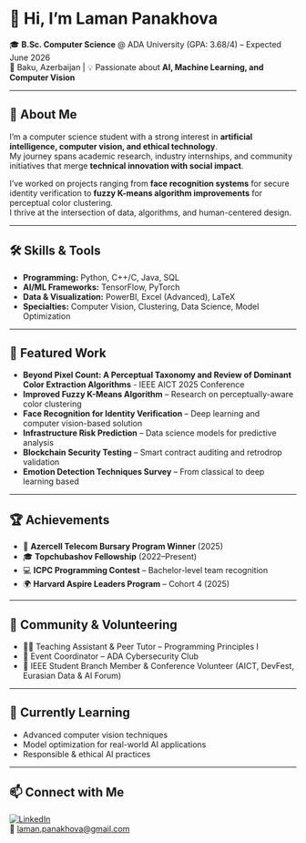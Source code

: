# 👋 Hi, I’m Laman Panakhova  

🎓 **B.Sc. Computer Science** @ ADA University (GPA: 3.68/4) – Expected June 2026  
📍 Baku, Azerbaijan | 💡 Passionate about **AI, Machine Learning, and Computer Vision**  

---

## 🚀 About Me  
I’m a computer science student with a strong interest in **artificial intelligence, computer vision, and ethical technology**.  
My journey spans academic research, industry internships, and community initiatives that merge **technical innovation with social impact**.  

I’ve worked on projects ranging from **face recognition systems** for secure identity verification to **fuzzy K-means algorithm improvements** for perceptual color clustering.  
I thrive at the intersection of data, algorithms, and human-centered design.  

---

## 🛠 Skills & Tools  
- **Programming:** Python, C++/C, Java, SQL  
- **AI/ML Frameworks:** TensorFlow, PyTorch  
- **Data & Visualization:** PowerBI, Excel (Advanced), LaTeX  
- **Specialties:** Computer Vision, Clustering, Data Science, Model Optimization  

---

## 📌 Featured Work  
- **Beyond Pixel Count: A Perceptual Taxonomy and Review of Dominant Color Extraction Algorithms** - IEEE AICT 2025 Conference 
- **Improved Fuzzy K-Means Algorithm** – Research on perceptually-aware color clustering  
- **Face Recognition for Identity Verification** – Deep learning and computer vision-based solution  
- **Infrastructure Risk Prediction** – Data science models for predictive analysis  
- **Blockchain Security Testing** – Smart contract auditing and retrodrop validation
- **Emotion Detection Techniques Survey** – From classical to deep learning based  


---

## 🏆 Achievements  
- 🥇 **Azercell Telecom Bursary Program Winner** (2025)  
- 🎓 **Topchubashov Fellowship** (2022–Present)  
- 💻 **ICPC Programming Contest** – Bachelor-level team recognition  
- 🌍 **Harvard Aspire Leaders Program** – Cohort 4 (2025)  

---

## 🤝 Community & Volunteering  
- 👩‍🏫 Teaching Assistant & Peer Tutor – Programming Principles I  
- 🔐 Event Coordinator – ADA Cybersecurity Club  
- 📡 IEEE Student Branch Member & Conference Volunteer (AICT, DevFest, Eurasian Data & AI Forum)  

---

## 🌱 Currently Learning  
- Advanced computer vision techniques  
- Model optimization for real-world AI applications  
- Responsible & ethical AI practices  

---

## 📫 Connect with Me  
[![LinkedIn](https://img.shields.io/badge/LinkedIn-blue?logo=linkedin&logoColor=white)](https://www.linkedin.com/in/lpanakhova16882-/)  
📧 [laman.panakhova@gmail.com](mailto:laman.panakhova@gmail.com)  
